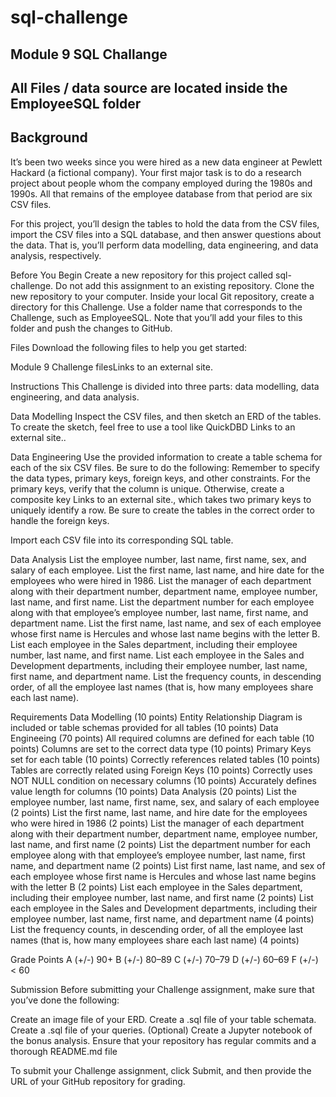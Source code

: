 # sql-challenge
Module 9 SQL Challange 
-------------------------------------------------------------------------------------------------------------------------------------------------------------------
All Files / data source are located inside the EmployeeSQL folder
-------------------------------------------------------------------------------------------------------------------------------------------------------------------

Background
-------------------------------------------------------------------------------------------------------------------------------------------------------------------
It’s been two weeks since you were hired as a new data engineer at Pewlett Hackard (a fictional company). Your first major task is to do a research project about people whom the company employed during the 1980s and 1990s. All that remains of the employee database from that period are six CSV files.

For this project, you’ll design the tables to hold the data from the CSV files, import the CSV files into a SQL database, and then answer questions about the data. That is, you’ll perform data modelling, data engineering, and data analysis, respectively.

Before You Begin
  Create a new repository for this project called sql-challenge. Do not add this assignment to an existing repository.
  Clone the new repository to your computer.
  Inside your local Git repository, create a directory for this Challenge. Use a folder name that corresponds to the Challenge, such as EmployeeSQL.
  Note that you’ll add your files to this folder and push the changes to GitHub.

Files
Download the following files to help you get started:

Module 9 Challenge filesLinks to an external site.

Instructions
This Challenge is divided into three parts: data modelling, data engineering, and data analysis.

Data Modelling
Inspect the CSV files, and then sketch an ERD of the tables. To create the sketch, feel free to use a tool like QuickDBD Links to an external site..

Data Engineering
  Use the provided information to create a table schema for each of the six CSV files. Be sure to do the following:
  Remember to specify the data types, primary keys, foreign keys, and other constraints.
  For the primary keys, verify that the column is unique. Otherwise, create a composite key Links to an external site., which takes two primary keys to uniquely  identify a row.
  Be sure to create the tables in the correct order to handle the foreign keys.

Import each CSV file into its corresponding SQL table.

Data Analysis
List the employee number, last name, first name, sex, and salary of each employee.
List the first name, last name, and hire date for the employees who were hired in 1986.
List the manager of each department along with their department number, department name, employee number, last name, and first name.
List the department number for each employee along with that employee’s employee number, last name, first name, and department name.
List the first name, last name, and sex of each employee whose first name is Hercules and whose last name begins with the letter B.
List each employee in the Sales department, including their employee number, last name, and first name.
List each employee in the Sales and Development departments, including their employee number, last name, first name, and department name.
List the frequency counts, in descending order, of all the employee last names (that is, how many employees share each last name).

Requirements
  Data Modelling (10 points)
  Entity Relationship Diagram is included or table schemas provided for all tables (10 points)
  Data Engineeing (70 points)
  All required columns are defined for each table (10 points)
  Columns are set to the correct data type (10 points)
  Primary Keys set for each table (10 points)
  Correctly references related tables (10 points)
  Tables are correctly related using Foreign Keys (10 points)
  Correctly uses NOT NULL condition on necessary columns (10 points)
  Accurately defines value length for columns (10 points)
  Data Analysis (20 points)
  List the employee number, last name, first name, sex, and salary of each employee (2 points)
  List the first name, last name, and hire date for the employees who were hired in 1986 (2 points)
  List the manager of each department along with their department number, department name, employee number, last name, and first name (2 points)
  List the department number for each employee along with that employee’s employee number, last name, first name, and department name (2 points)
  List first name, last name, and sex of each employee whose first name is Hercules and whose last name begins with the letter B (2 points)
  List each employee in the Sales department, including their employee number, last name, and first name (2 points)
  List each employee in the Sales and Development departments, including their employee number, last name, first name, and department name (4 points)
  List the frequency counts, in descending order, of all the employee last names (that is, how many employees share each last name) (4 points)

Grade	Points
A (+/-)	90+
B (+/-)	80–89
C (+/-)	70–79
D (+/-)	60–69
F (+/-)	< 60

Submission
Before submitting your Challenge assignment, make sure that you’ve done the following:

Create an image file of your ERD.
Create a .sql file of your table schemata.
Create a .sql file of your queries.
(Optional) Create a Jupyter notebook of the bonus analysis.
Ensure that your repository has regular commits and a thorough README.md file

To submit your Challenge assignment, click Submit, and then provide the URL of your GitHub repository for grading.
